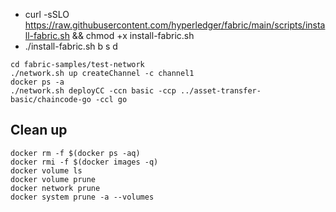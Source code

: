

* curl -sSLO https://raw.githubusercontent.com/hyperledger/fabric/main/scripts/install-fabric.sh && chmod +x install-fabric.sh
* ./install-fabric.sh b s d

```
cd fabric-samples/test-network
./network.sh up createChannel -c channel1
docker ps -a
./network.sh deployCC -ccn basic -ccp ../asset-transfer-basic/chaincode-go -ccl go
```
## Clean up
```
docker rm -f $(docker ps -aq)
docker rmi -f $(docker images -q)
docker volume ls
docker volume prune
docker network prune
docker system prune -a --volumes

```
